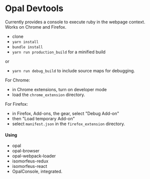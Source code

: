 # Opal Devtools


Currently provides a console to execute ruby in the webpage context.
Works on Chrome and Firefox.

- clone
- `yarn install`
- `bundle install`
- `yarn run production_build` for a minified build

or
- `yarn run debug_build` to include source maps for debugging.
 

For Chrome:
- in Chrome extensions, turn on developer mode
- load the `chrome_extension` directory.

For Firefox:
- in Firefox, Add-ons, the gear, select "Debug Add-on"
- then "Load temporary Add-on"
- select `manifest.json` in the `firefox_extension` directory. 

#### Using
- opal
- opal-browser
- opal-webpack-loader
- isomorfeus-redux
- isomorfeus-react
- OpalConsole, integrated.
